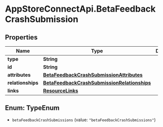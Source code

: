 # AppStoreConnectApi.BetaFeedbackCrashSubmission

## Properties

Name | Type | Description | Notes
------------ | ------------- | ------------- | -------------
**type** | **String** |  | 
**id** | **String** |  | 
**attributes** | [**BetaFeedbackCrashSubmissionAttributes**](BetaFeedbackCrashSubmissionAttributes.md) |  | [optional] 
**relationships** | [**BetaFeedbackCrashSubmissionRelationships**](BetaFeedbackCrashSubmissionRelationships.md) |  | [optional] 
**links** | [**ResourceLinks**](ResourceLinks.md) |  | [optional] 



## Enum: TypeEnum


* `betaFeedbackCrashSubmissions` (value: `"betaFeedbackCrashSubmissions"`)




